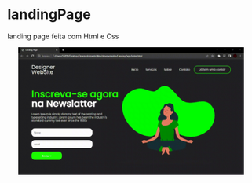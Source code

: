 # landingPage
landing page feita com Html e Css

<p align="center">
  <img width="460" src="/toreadme/capture.gif" >
</p>
